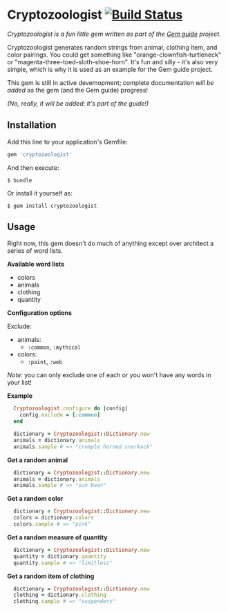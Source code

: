 # Cryptozoologist [![Build Status](https://travis-ci.org/feministy/cryptozoologist.svg?branch=master)](https://travis-ci.org/feministy/cryptozoologist)

_Cryptozoologist is a fun little gem written as part of the [Gem guide](https://github.com/feministy/gem-guide) project._

Cryptozoologist generates random strings from animal, clothing item, and color pairings. You could get something like "orange-clownfish-turtleneck" or "magenta-three-toed-sloth-shoe-horn". It's fun and silly - it's also very simple, which is why it is used as an example for the Gem guide project.

This gem is still in active devemopment; complete documentation _will be added_ as the gem (and the Gem guide) progress!

_(No, really, it will be added: it's part of the guide!)_

## Installation

Add this line to your application's Gemfile:

```ruby
gem 'cryptozoologist'
```

And then execute:

    $ bundle

Or install it yourself as:

    $ gem install cryptozoologist

## Usage

Right now, this gem doesn't do much of anything except over architect a series of word lists.

**Available word lists**

- colors
- animals
- clothing
- quantity

**Configuration options**

Exclude:

- animals:
  - `:common`, `:mythical`
- colors:
  - `:paint`, `:web`

*Note:* you can only exclude one of each or you won't have any words in your list!

**Example**

```ruby
  Cryptozoologist.configure do |config|
    config.exclude = [:common]
  end

  dictionary = Cryptozoologist::Dictionary.new
  animals = dictionary.animals
  animals.sample # => "crumple horned snorkack"
```

**Get a random animal**

```ruby
  dictionary = Cryptozoologist::Dictionary.new
  animals = dictionary.animals
  animals.sample # => "sun bear"
```

**Get a random color**

```ruby
  dictionary = Cryptozoologist::Dictionary.new
  colors = dictionary.colors
  colors.sample # => "pink"
```

**Get a random measure of quantity**

```ruby
  dictionary = Cryptozoologist::Dictionary.new
  quantity = dictionary.quantity
  quantity.sample # => "limitless"
```

**Get a random item of clothing**

```ruby
  dictionary = Cryptozoologist::Dictionary.new
  clothing = dictionary.clothing
  clothing.sample # => "suspenders"
```


